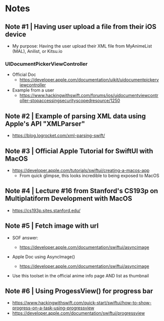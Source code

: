 #  Notes

## Note #1 | Having user upload a file from their iOS device
- My purpose: Having the user upload their XML file from MyAnimeList (MAL), Anilist, or Kitsu.io

### UIDocumentPickerViewController
- Official Doc
    -  https://developer.apple.com/documentation/uikit/uidocumentpickerviewcontroller
- Example from a user
    - https://www.hackingwithswift.com/forums/ios/uidocumentviewcontroller-stopaccessingsecurityscopedresource/1250

## Note #2 | Example of parsing XML data using Apple's API "XMLParser"
- https://blog.logrocket.com/xml-parsing-swift/

## Note #3 | Official Apple Tutorial for SwiftUI with MacOS
- https://developer.apple.com/tutorials/swiftui/creating-a-macos-app
    - From quick glimpse, this looks incredible to being exposed to MacOS

## Note #4 | Lecture #16 from Stanford's CS193p on Multiplatiform Development with MacOS
- https://cs193p.sites.stanford.edu/

## Note #5 | Fetch image with url
- SOF answer:
    - https://developer.apple.com/documentation/swiftui/asyncimage

- Apple Doc using AsyncImage()
    - https://developer.apple.com/documentation/swiftui/asyncimage

- Use this toolset in the official anime info page AND list as thumbnail

## Note #6 | Using ProgessView() for progress bar
- https://www.hackingwithswift.com/quick-start/swiftui/how-to-show-progress-on-a-task-using-progressview
- https://developer.apple.com/documentation/swiftui/progressview
